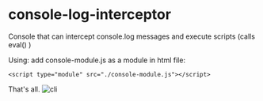 # console-log-interceptor
Console that can intercept console.log messages and execute scripts (calls eval() )

Using:
add console-module.js as a module in html file:
```
<script type="module" src="./console-module.js"></script>
```
That's all.
![cli](https://github.com/self-related/console-log-interceptor/assets/105994362/7583e766-fa87-41ff-820a-af856969b43d)
